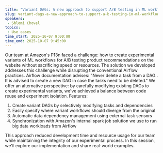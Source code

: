 ```yaml
---
title: "Variant DAGs: A new approach to support A/B testing in ML workflows with Airflow"
slug: variant-dags-a-new-approach-to-support-a-b-testing-in-ml-workflows-with-airflow
speakers:
 - Shlomi Chovel
topics:
 - Use cases
time_start: 2025-10-07 9:00:00
time_end: 2025-10-07 9:45:00
---
```


Our team at Amazon's P13n faced a challenge: how to create experimental variants of ML workflows for A/B testing product recommendations on the website without sacrificing speed or resources. The solution we developed addresses this challenge while disrupting the conventional Airflow practices.
Airflow documentation advises:
"Never delete a task from a DAG.. It is advised to create a new DAG in case the tasks need to be deleted."
We offer an alternative perspective: by carefully modifying existing DAGs to create experimental variants, we've achieved a balance between code reuse and experiment isolation. Features:
1. Create variant DAGs by selectively modifying tasks and dependencies
2. Easily specify where variant workflows should diverge from the original
3. Automatic data dependency management using external task sensors
4. Synchronization with Amazon's internal spark job solution we use to run big data workloads from Airflow

This approach reduced development time and resource usage for our team while maintaining the integrity of our experimental process. In this session, we'll explore our implementation and share real-world examples.